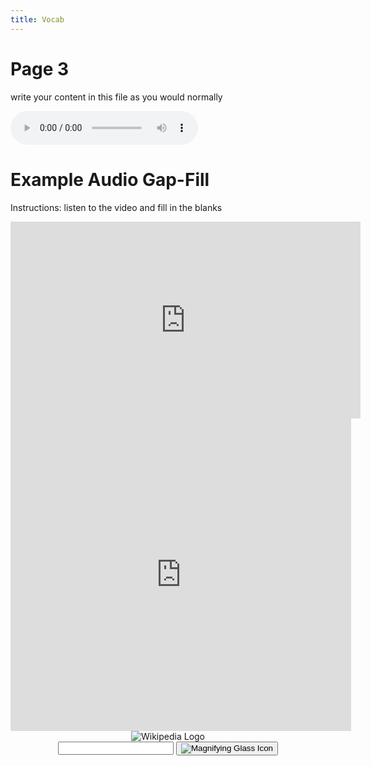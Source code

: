 ```yaml
---
title: Vocab
---
```


<h1>Page 3</h1>
<p>write your content in this file as you would normally</p>

<audio controls>
  <source src="https://ollyfafu.github.io/SML5202-2021-Final/audio/hellotest.mp3" type="audio/mpeg">
  Your browser does not support the audio element.
</audio>

<h1>Example Audio Gap-Fill</h1>
<p>Instructions: listen to the video and fill in the blanks</p>
<iframe width="560" height="315" src="https://www.youtube.com/embed/mrgVaP0mV20" frameborder="0" allow="accelerometer; autoplay; encrypted-media; gyroscope; picture-in-picture" allowfullscreen></iframe>

<iframe src="https://h5p.org/h5p/embed/33827" width="545" height="500" frameborder="0" allowfullscreen="allowfullscreen"></iframe><script src="https://h5p.org/sites/all/modules/h5p/library/js/h5p-resizer.js" charset="UTF-8"></script>



<header class="searchForm-container">
<img src="https://image.ibb.co/e6vOFQ/wikipedia.png" alt="Wikipedia Logo">
<form class="searchForm">
        <input type="search" class="searchForm-input">
        <button type="submit" class="icon searchIcon">
          <img src="https://image.ibb.co/cpG8zk/search.png" alt="Magnifying Glass Icon">
        </button>
      </form>
</header>
<section class="searchResults"></section>
<script src="wiki.js"></script>


